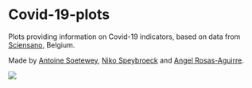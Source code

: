 # Covid-19-plots

Plots providing information on Covid-19 indicators, based on data from [Sciensano](https://epistat.wiv-isp.be/covid/), Belgium.
 
Made by [Antoine Soetewey](https://www.antoinesoetewey.com/), [Niko Speybroeck](https://twitter.com/NikoSpeybroeck) and [Angel Rosas-Aguirre](https://twitter.com/arosas_aguirre).

![](/COVID-19-Figures/README_files/Belgian_Hospitalisations_COVID-19_1.png)